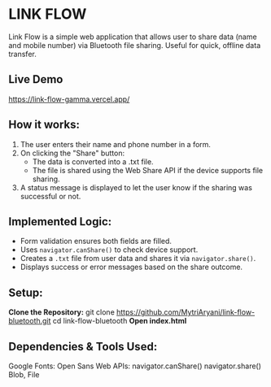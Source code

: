 # LINK FLOW
Link Flow is a simple web application that allows user to share data (name and mobile number) via Bluetooth file sharing. Useful for quick, offline data transfer.

## Live Demo
https://link-flow-gamma.vercel.app/

## How it works:
1. The user enters their name and phone number in a form.
2. On clicking the "Share" button:
    - The data is converted into a .txt file.
    - The file is shared using the Web Share API if the device supports file sharing.
3. A status message is displayed to let the user know if the sharing was successful or not.

## Implemented Logic:
- Form validation ensures both fields are filled.
- Uses `navigator.canShare()` to check device support.
- Creates a `.txt` file from user data and shares it via `navigator.share()`.
- Displays success or error messages based on the share outcome.

## Setup:
**Clone the Repository:**
   git clone https://github.com/MytriAryani/link-flow-bluetooth.git
   cd link-flow-bluetooth
**Open index.html**

## Dependencies & Tools Used:
Google Fonts: Open Sans
Web APIs:
  navigator.canShare()
  navigator.share()
  Blob, File
  



   
